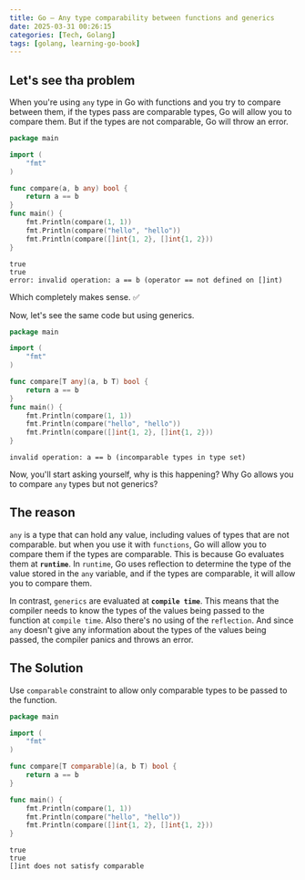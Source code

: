 ```yaml
---
title: Go — Any type comparability between functions and generics
date: 2025-03-31 00:26:15 
categories: [Tech, Golang]
tags: [golang, learning-go-book]
---
```


## Let's see tha problem
When you're using `any` type in Go with functions and you try to compare between them, if the types pass are comparable types, Go will allow you to compare them. But if the types are not comparable, Go will throw an error.

```go main.go
package main

import (
    "fmt"
)

func compare(a, b any) bool {
    return a == b
}
func main() {
    fmt.Println(compare(1, 1))
    fmt.Println(compare("hello", "hello"))
    fmt.Println(compare([]int{1, 2}, []int{1, 2}))
}
```
```output
true
true
error: invalid operation: a == b (operator == not defined on []int)
```

Which completely makes sense. ✅

Now, let's see the same code but using generics.

```go main.go
package main

import (
    "fmt"
)

func compare[T any](a, b T) bool {
    return a == b
}
func main() {
    fmt.Println(compare(1, 1))
    fmt.Println(compare("hello", "hello"))
    fmt.Println(compare([]int{1, 2}, []int{1, 2}))
}
```
```output
invalid operation: a == b (incomparable types in type set)
```

Now, you'll start asking yourself, why is this happening? Why Go allows you to compare `any` types but not generics?

## The reason
`any` is a type that can hold any value, including values of types that are not comparable. but when you use it with `functions`, Go will allow you to compare them if the types are comparable. This is because Go evaluates them at **`runtime`**. In `runtime`, Go uses reflection to determine the type of the value stored in the `any` variable, and if the types are comparable, it will allow you to compare them.

In contrast, `generics` are evaluated at **`compile time`**. This means that the compiler needs to know the types of the values being passed to the function at `compile time`. Also there's no using of the `reflection`. And since `any` doesn't give any information about the types of the values being passed, the compiler panics and throws an error.

## The Solution
Use `comparable` constraint to allow only comparable types to be passed to the function.

```go main.go
package main

import (
    "fmt"
)

func compare[T comparable](a, b T) bool {
    return a == b
}

func main() {
    fmt.Println(compare(1, 1))
    fmt.Println(compare("hello", "hello"))
    fmt.Println(compare([]int{1, 2}, []int{1, 2}))
}
```
```output
true
true
[]int does not satisfy comparable
```
